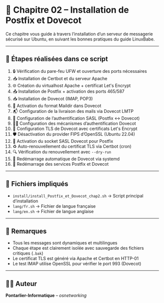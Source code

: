 # 📘 Chapitre 02 – Installation de Postfix et Dovecot

Ce chapitre vous guide à travers l’installation d’un serveur de messagerie sécurisé sur Ubuntu, en suivant les bonnes pratiques du guide LinuxBabe.

---

## 🧾 Étapes réalisées dans ce script

1. 🔒 Vérification du pare-feu UFW et ouverture des ports nécessaires
2. 📥 Installation de Certbot et du serveur Apache
3. 🌐 Création du virtualhost Apache + certificat Let's Encrypt
4. 📤 Installation de Postfix + activation des ports 465/587
5. 📥 Installation de Dovecot (IMAP, POP3)
6. 💾 Activation du format Maildir dans Dovecot
7. 📬 Configuration de la livraison des mails via Dovecot LMTP
8. 🔐 Configuration de l’authentification SASL (Postfix ↔︎ Dovecot)
9. 🧑‍💻 Configuration des mécanismes d’authentification Dovecot
10. 🔐 Configuration TLS de Dovecot avec certificats Let's Encrypt
11. 🛡️ Désactivation du provider FIPS d’OpenSSL (Ubuntu 22.04)
12. 📡 Activation du socket SASL Dovecot pour Postfix
13. ♻️ Auto-renouvellement du certificat TLS via Certbot (cron)
14. 🔍 Vérification du renouvellement avec `--dry-run`
15. 🔁 Redémarrage automatique de Dovecot via systemd
16. 🔄 Redémarrage des services Postfix et Dovecot


---

## 📁 Fichiers impliqués

- `install/install_Postfix_et_Dovecot_chap2.sh` → Script principal d’installation
- `lang/fr.sh` → Fichier de langue française
- `lang/en.sh` → Fichier de langue anglaise

---

## 📌 Remarques

- Tous les messages sont dynamiques et multilingues
- Chaque étape est clairement isolée avec sauvegarde des fichiers critiques (`.bak`)
- Le certificat TLS est généré via Apache et Certbot en HTTP-01
- Le test IMAP utilise OpenSSL pour vérifier le port 993 (Dovecot)

---

## 👨‍💻 Auteur

**Pontarlier-Informatique** – _osnetworking_
